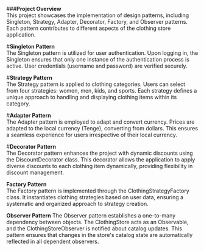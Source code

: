 ###**Project Overview**  
This project showcases the implementation of design patterns, including Singleton, Strategy, Adapter, Decorator, Factory, and Observer patterns. Each pattern contributes to different aspects of the clothing store application.  

#**Singleton Pattern**  
The Singleton pattern is utilized for user authentication. Upon logging in, the Singleton ensures that only one instance of the authentication process is active. User credentials (username and password) are verified securely.

#**Strategy Pattern**  
The Strategy pattern is applied to clothing categories. Users can select from four strategies: women, men, kids, and sports. Each strategy defines a unique approach to handling and displaying clothing items within its category.

#**Adapter Pattern**  
The Adapter pattern is employed to adapt and convert currency. Prices are adapted to the local currency (Tenge), converting from dollars. This ensures a seamless experience for users irrespective of their local currency.

#**Decorator Pattern**  
The Decorator pattern enhances the project with dynamic discounts using the DiscountDecorator class. This decorator allows the application to apply diverse discounts to each clothing item dynamically, providing flexibility in discount management.

**Factory Pattern**  
The Factory pattern is implemented through the ClothingStrategyFactory class. It instantiates clothing strategies based on user data, ensuring a systematic and organized approach to strategy creation.

**Observer Pattern**
The Observer pattern establishes a one-to-many dependency between objects. The ClothingStore acts as an Observable, and the ClothingStoreObserver is notified about catalog updates. This pattern ensures that changes in the store's catalog state are automatically reflected in all dependent observers.
